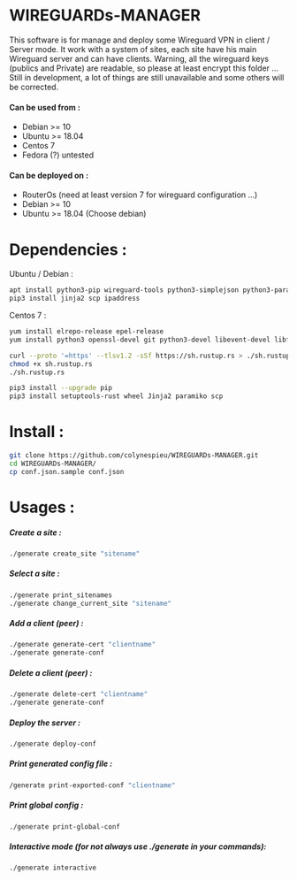# WIREGUARDs-MANAGER

This software is for manage and deploy some Wireguard VPN in client / Server mode.
It work with a system of sites, each site have his main Wireguard server and can have clients.
Warning, all the wireguard keys (publics and Private) are readable, so please at least encrypt this folder ...
Still in development, a lot of things are still unavailable and some others will be corrected.

#### Can be used from  :
* Debian >= 10
* Ubuntu >= 18.04
* Centos 7 
* Fedora (?) untested

#### Can be deployed on  :

* RouterOs (need at least version 7 for wireguard configuration ...)
* Debian >= 10
* Ubuntu >= 18.04 (Choose debian)

# Dependencies :
Ubuntu / Debian :
```bash
apt install python3-pip wireguard-tools python3-simplejson python3-paramiko git
pip3 install jinja2 scp ipaddress
```

Centos 7 :
```bash
yum install elrepo-release epel-release
yum install python3 openssl-devel git python3-devel libevent-devel libffi-devel wireguard-tools

curl --proto '=https' --tlsv1.2 -sSf https://sh.rustup.rs > ./sh.rustup.rs
chmod +x sh.rustup.rs 
./sh.rustup.rs

pip3 install --upgrade pip
pip3 install setuptools-rust wheel Jinja2 paramiko scp
```

# Install :
```bash
git clone https://github.com/colynespieu/WIREGUARDs-MANAGER.git
cd WIREGUARDs-MANAGER/
cp conf.json.sample conf.json
```

# Usages :
##### Create a site :
```bash
./generate create_site "sitename"
```

##### Select a site :
```bash
./generate print_sitenames
./generate change_current_site "sitename"
```

##### Add a client (peer) :
```bash
./generate generate-cert "clientname"
./generate generate-conf
```

##### Delete a client (peer) :
```bash
./generate delete-cert "clientname"
./generate generate-conf
```

##### Deploy the server :
```bash
./generate deploy-conf
```

##### Print generated config file :
```bash
/generate print-exported-conf "clientname"
```

##### Print global config :
```bash
./generate print-global-conf
```

##### Interactive mode (for not always use ./generate in your commands):
```bash
./generate interactive
```